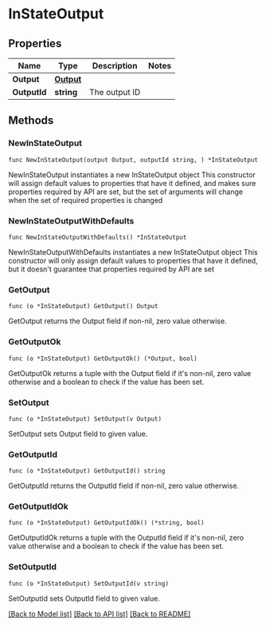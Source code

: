 # InStateOutput

## Properties

Name | Type | Description | Notes
------------ | ------------- | ------------- | -------------
**Output** | [**Output**](Output.md) |  | 
**OutputId** | **string** | The output ID | 

## Methods

### NewInStateOutput

`func NewInStateOutput(output Output, outputId string, ) *InStateOutput`

NewInStateOutput instantiates a new InStateOutput object
This constructor will assign default values to properties that have it defined,
and makes sure properties required by API are set, but the set of arguments
will change when the set of required properties is changed

### NewInStateOutputWithDefaults

`func NewInStateOutputWithDefaults() *InStateOutput`

NewInStateOutputWithDefaults instantiates a new InStateOutput object
This constructor will only assign default values to properties that have it defined,
but it doesn't guarantee that properties required by API are set

### GetOutput

`func (o *InStateOutput) GetOutput() Output`

GetOutput returns the Output field if non-nil, zero value otherwise.

### GetOutputOk

`func (o *InStateOutput) GetOutputOk() (*Output, bool)`

GetOutputOk returns a tuple with the Output field if it's non-nil, zero value otherwise
and a boolean to check if the value has been set.

### SetOutput

`func (o *InStateOutput) SetOutput(v Output)`

SetOutput sets Output field to given value.


### GetOutputId

`func (o *InStateOutput) GetOutputId() string`

GetOutputId returns the OutputId field if non-nil, zero value otherwise.

### GetOutputIdOk

`func (o *InStateOutput) GetOutputIdOk() (*string, bool)`

GetOutputIdOk returns a tuple with the OutputId field if it's non-nil, zero value otherwise
and a boolean to check if the value has been set.

### SetOutputId

`func (o *InStateOutput) SetOutputId(v string)`

SetOutputId sets OutputId field to given value.



[[Back to Model list]](../README.md#documentation-for-models) [[Back to API list]](../README.md#documentation-for-api-endpoints) [[Back to README]](../README.md)


